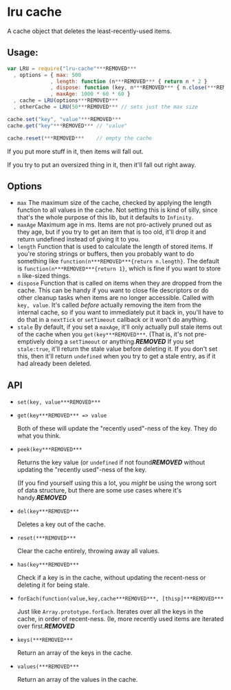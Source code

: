 # lru cache

A cache object that deletes the least-recently-used items.

## Usage:

```javascript
var LRU = require("lru-cache"***REMOVED***
  , options = { max: 500
              , length: function (n***REMOVED*** { return n * 2 }
              , dispose: function (key, n***REMOVED*** { n.close(***REMOVED*** }
              , maxAge: 1000 * 60 * 60 }
  , cache = LRU(options***REMOVED***
  , otherCache = LRU(50***REMOVED*** // sets just the max size

cache.set("key", "value"***REMOVED***
cache.get("key"***REMOVED*** // "value"

cache.reset(***REMOVED***    // empty the cache
```

If you put more stuff in it, then items will fall out.

If you try to put an oversized thing in it, then it'll fall out right
away.

## Options

* `max` The maximum size of the cache, checked by applying the length
  function to all values in the cache.  Not setting this is kind of
  silly, since that's the whole purpose of this lib, but it defaults
  to `Infinity`.
* `maxAge` Maximum age in ms.  Items are not pro-actively pruned out
  as they age, but if you try to get an item that is too old, it'll
  drop it and return undefined instead of giving it to you.
* `length` Function that is used to calculate the length of stored
  items.  If you're storing strings or buffers, then you probably want
  to do something like `function(n***REMOVED***{return n.length}`.  The default is
  `function(n***REMOVED***{return 1}`, which is fine if you want to store `n`
  like-sized things.
* `dispose` Function that is called on items when they are dropped
  from the cache.  This can be handy if you want to close file
  descriptors or do other cleanup tasks when items are no longer
  accessible.  Called with `key, value`.  It's called *before*
  actually removing the item from the internal cache, so if you want
  to immediately put it back in, you'll have to do that in a
  `nextTick` or `setTimeout` callback or it won't do anything.
* `stale` By default, if you set a `maxAge`, it'll only actually pull
  stale items out of the cache when you `get(key***REMOVED***`.  (That is, it's
  not pre-emptively doing a `setTimeout` or anything.***REMOVED***  If you set
  `stale:true`, it'll return the stale value before deleting it.  If
  you don't set this, then it'll return `undefined` when you try to
  get a stale entry, as if it had already been deleted.

## API

* `set(key, value***REMOVED***`
* `get(key***REMOVED*** => value`

    Both of these will update the "recently used"-ness of the key.
    They do what you think.

* `peek(key***REMOVED***`

    Returns the key value (or `undefined` if not found***REMOVED*** without
    updating the "recently used"-ness of the key.

    (If you find yourself using this a lot, you *might* be using the
    wrong sort of data structure, but there are some use cases where
    it's handy.***REMOVED***

* `del(key***REMOVED***`

    Deletes a key out of the cache.

* `reset(***REMOVED***`

    Clear the cache entirely, throwing away all values.

* `has(key***REMOVED***`

    Check if a key is in the cache, without updating the recent-ness
    or deleting it for being stale.

* `forEach(function(value,key,cache***REMOVED***, [thisp]***REMOVED***`

    Just like `Array.prototype.forEach`.  Iterates over all the keys
    in the cache, in order of recent-ness.  (Ie, more recently used
    items are iterated over first.***REMOVED***

* `keys(***REMOVED***`

    Return an array of the keys in the cache.

* `values(***REMOVED***`

    Return an array of the values in the cache.
